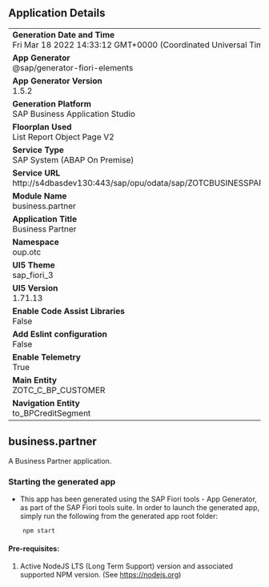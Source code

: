 ## Application Details
|               |
| ------------- |
|**Generation Date and Time**<br>Fri Mar 18 2022 14:33:12 GMT+0000 (Coordinated Universal Time)|
|**App Generator**<br>@sap/generator-fiori-elements|
|**App Generator Version**<br>1.5.2|
|**Generation Platform**<br>SAP Business Application Studio|
|**Floorplan Used**<br>List Report Object Page V2|
|**Service Type**<br>SAP System (ABAP On Premise)|
|**Service URL**<br>http://s4dbasdev130:443/sap/opu/odata/sap/ZOTCBUSINESSPARTNER_SRV/
|**Module Name**<br>business.partner|
|**Application Title**<br>Business Partner|
|**Namespace**<br>oup.otc|
|**UI5 Theme**<br>sap_fiori_3|
|**UI5 Version**<br>1.71.13|
|**Enable Code Assist Libraries**<br>False|
|**Add Eslint configuration**<br>False|
|**Enable Telemetry**<br>True|
|**Main Entity**<br>ZOTC_C_BP_CUSTOMER|
|**Navigation Entity**<br>to_BPCreditSegment|

## business.partner

A Business Partner application.

### Starting the generated app

-   This app has been generated using the SAP Fiori tools - App Generator, as part of the SAP Fiori tools suite.  In order to launch the generated app, simply run the following from the generated app root folder:

```
    npm start
```

#### Pre-requisites:

1. Active NodeJS LTS (Long Term Support) version and associated supported NPM version.  (See https://nodejs.org)


